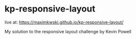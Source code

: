 # kp-responsive-layout
live at: https://maximkwski.github.io/kp-responsive-layout/

My solution to the responsive layout challenge by Kevin Powell
